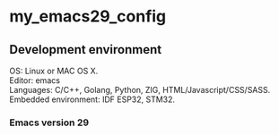 # my_emacs29_config
## Development environment
OS: Linux or MAC OS X.  
Editor: emacs  
Languages: C/C++, Golang, Python, ZIG, HTML/Javascript/CSS/SASS.  
Embedded environment: IDF ESP32, STM32.  

### Emacs version 29


